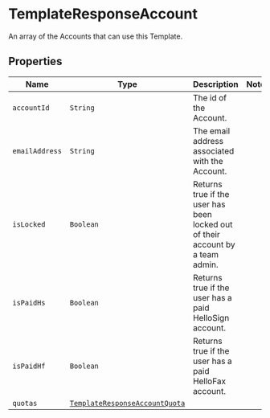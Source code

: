 

# TemplateResponseAccount

An array of the Accounts that can use this Template.

## Properties

Name | Type | Description | Notes
------------ | ------------- | ------------- | -------------
| `accountId` | ```String``` |  The id of the Account.  |  |
| `emailAddress` | ```String``` |  The email address associated with the Account.  |  |
| `isLocked` | ```Boolean``` |  Returns true if the user has been locked out of their account by a team admin.  |  |
| `isPaidHs` | ```Boolean``` |  Returns true if the user has a paid HelloSign account.  |  |
| `isPaidHf` | ```Boolean``` |  Returns true if the user has a paid HelloFax account.  |  |
| `quotas` | [```TemplateResponseAccountQuota```](TemplateResponseAccountQuota.md) |    |  |




